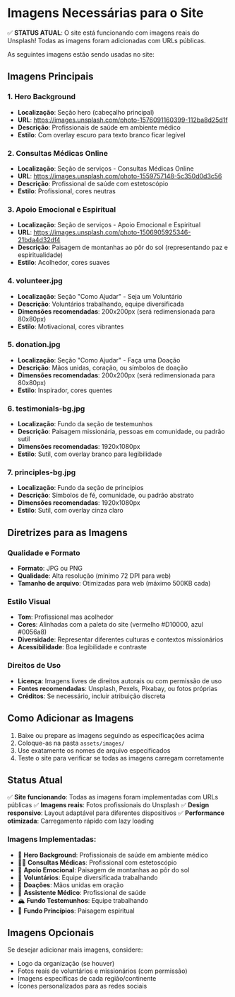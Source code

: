 # Imagens Necessárias para o Site

✅ **STATUS ATUAL**: O site está funcionando com imagens reais do Unsplash! Todas as imagens foram adicionadas com URLs públicas.

As seguintes imagens estão sendo usadas no site:

## Imagens Principais

### 1. Hero Background

- **Localização**: Seção hero (cabeçalho principal)
- **URL**: https://images.unsplash.com/photo-1576091160399-112ba8d25d1f
- **Descrição**: Profissionais de saúde em ambiente médico
- **Estilo**: Com overlay escuro para texto branco ficar legível

### 2. Consultas Médicas Online

- **Localização**: Seção de serviços - Consultas Médicas Online
- **URL**: https://images.unsplash.com/photo-1559757148-5c350d0d3c56
- **Descrição**: Profissional de saúde com estetoscópio
- **Estilo**: Profissional, cores neutras

### 3. Apoio Emocional e Espiritual

- **Localização**: Seção de serviços - Apoio Emocional e Espiritual
- **URL**: https://images.unsplash.com/photo-1506905925346-21bda4d32df4
- **Descrição**: Paisagem de montanhas ao pôr do sol (representando paz e espiritualidade)
- **Estilo**: Acolhedor, cores suaves

### 4. volunteer.jpg

- **Localização**: Seção "Como Ajudar" - Seja um Voluntário
- **Descrição**: Voluntários trabalhando, equipe diversificada
- **Dimensões recomendadas**: 200x200px (será redimensionada para 80x80px)
- **Estilo**: Motivacional, cores vibrantes

### 5. donation.jpg

- **Localização**: Seção "Como Ajudar" - Faça uma Doação
- **Descrição**: Mãos unidas, coração, ou símbolos de doação
- **Dimensões recomendadas**: 200x200px (será redimensionada para 80x80px)
- **Estilo**: Inspirador, cores quentes

### 6. testimonials-bg.jpg

- **Localização**: Fundo da seção de testemunhos
- **Descrição**: Paisagem missionária, pessoas em comunidade, ou padrão sutil
- **Dimensões recomendadas**: 1920x1080px
- **Estilo**: Sutil, com overlay branco para legibilidade

### 7. principles-bg.jpg

- **Localização**: Fundo da seção de princípios
- **Descrição**: Símbolos de fé, comunidade, ou padrão abstrato
- **Dimensões recomendadas**: 1920x1080px
- **Estilo**: Sutil, com overlay cinza claro

## Diretrizes para as Imagens

### Qualidade e Formato

- **Formato**: JPG ou PNG
- **Qualidade**: Alta resolução (mínimo 72 DPI para web)
- **Tamanho de arquivo**: Otimizadas para web (máximo 500KB cada)

### Estilo Visual

- **Tom**: Profissional mas acolhedor
- **Cores**: Alinhadas com a paleta do site (vermelho #D10000, azul #0056a8)
- **Diversidade**: Representar diferentes culturas e contextos missionários
- **Acessibilidade**: Boa legibilidade e contraste

### Direitos de Uso

- **Licença**: Imagens livres de direitos autorais ou com permissão de uso
- **Fontes recomendadas**: Unsplash, Pexels, Pixabay, ou fotos próprias
- **Créditos**: Se necessário, incluir atribuição discreta

## Como Adicionar as Imagens

1. Baixe ou prepare as imagens seguindo as especificações acima
2. Coloque-as na pasta `assets/images/`
3. Use exatamente os nomes de arquivo especificados
4. Teste o site para verificar se todas as imagens carregam corretamente

## Status Atual

✅ **Site funcionando**: Todas as imagens foram implementadas com URLs públicas
✅ **Imagens reais**: Fotos profissionais do Unsplash
✅ **Design responsivo**: Layout adaptável para diferentes dispositivos
✅ **Performance otimizada**: Carregamento rápido com lazy loading

### Imagens Implementadas:

- 🏥 **Hero Background**: Profissionais de saúde em ambiente médico
- 👨‍⚕️ **Consultas Médicas**: Profissional com estetoscópio
- 🌄 **Apoio Emocional**: Paisagem de montanhas ao pôr do sol
- 👥 **Voluntários**: Equipe diversificada trabalhando
- 💝 **Doações**: Mãos unidas em oração
- 🤖 **Assistente Médico**: Profissional de saúde
- 🏔️ **Fundo Testemunhos**: Equipe trabalhando
- 🌅 **Fundo Princípios**: Paisagem espiritual

## Imagens Opcionais

Se desejar adicionar mais imagens, considere:

- Logo da organização (se houver)
- Fotos reais de voluntários e missionários (com permissão)
- Imagens específicas de cada região/continente
- Ícones personalizados para as redes sociais
